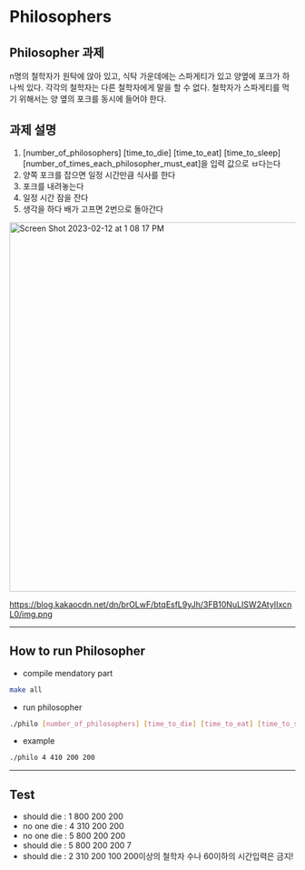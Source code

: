 # Philosophers

## Philosopher 과제
n명의 철학자가 원탁에 앉아 있고, 식탁 가운데에는 스파게티가 있고 양옆에 포크가 하나씩 있다.
각각의 철학자는 다른 철학자에게 말을 할 수 없다.
철학자가 스파게티를 먹기 위해서는 양 옆의 포크를 동시에 들어야 한다.

## 과제 설명
1. [number_of_philosophers] [time_to_die] [time_to_eat] [time_to_sleep] [number_of_times_each_philosopher_must_eat]을 입력 값으로 ㅂ다는다
2. 양쪽 포크를 잡으면 일정 시간만큼 식사를 한다
3. 포크를 내려놓는다
4. 일정 시간 잠을 잔다
5. 생각을 하다 배가 고프면 2번으로 돌아간다

<img width="1000" height="650" alt="Screen Shot 2023-02-12 at 1 08 17 PM" src="[https://user-images.githubusercontent.com/105631774/218292541-8b7fd25b-7628-47a6-ac3f-a4441a0589ed.png](https://blog.kakaocdn.net/dn/brOLwF/btqEsfL9yJh/3FB10NuLISW2AtyIIxcnL0/img.png)">

https://blog.kakaocdn.net/dn/brOLwF/btqEsfL9yJh/3FB10NuLISW2AtyIIxcnL0/img.png

---------------------------------------

## How to run Philosopher
* compile mendatory part
```bash
make all
```

* run philosopher
```bash
./philo [number_of_philosophers] [time_to_die] [time_to_eat] [time_to_sleep] [number_of_times_each_philosopher_must_eat]
```
  * example
  ```bash
  ./philo 4 410 200 200
  ```
---------------------------------------

## Test
* should die : 1 800 200 200
* no one die : 4 310 200 200
* no one die : 5 800 200 200
* should die : 5 800 200 200 7
* should die : 2 310 200 100
200이상의 철학자 수나 60이하의 시간입력은 금지!
